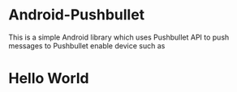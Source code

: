 Android-Pushbullet
==================

This is a simple Android library which uses Pushbullet API to push messages to Pushbullet enable device such as 

<h1><b>Hello World</b></h1>







